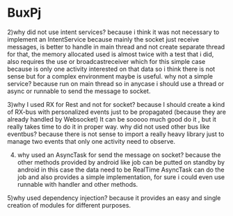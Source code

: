 # BuxPj

2)why did not use intent services? 
because i think it was not necessary to implement an IntentService because mainly the socket just receive messages, 
is better to handle in main thread and not create separate thread for that, 
the memory allocated used is almost twice with a test that i did, also requires the use or broadcastreceiver which for this simple case because is only one activity interested on that data so  i think there is not sense but for a complex environment maybe is useful. 
why not a simple service? because run on main thread so in anycase i should use a thread or async or runnable to send the message to socket.

3)why I used RX for Rest and not for socket? 
because I should create a kind of RX-bus with personalized events just to be propagated (because they are already handled by Websocket) It can be sooooo much good do it , but it really takes time to do it in proper way. 
why did not used other bus like eventbus? because there is not sense to import a really heavy library just to manage two events that only one activity need to observe. 

4) why used an AsyncTask for send the message on socket? because the other methods provided by android like job can be putted on standby by android in this case the data need to be RealTime AsyncTask can do the job and also provides a simple implementation, 
for sure i could even use runnable with handler and other methods.

5)why used dependency injection? because it provides an easy and single creation of modules for different purposes.
